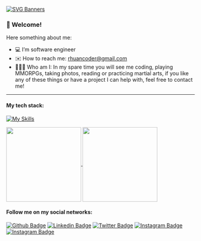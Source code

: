 [![SVG Banners](https://svg-banners.vercel.app/api?type=typeWriter&text1=Rhuan%20Coder%20%F0%9F%91%A8%F0%9F%8F%BB%E2%80%8D%F0%9F%92%BB&width=800&height=150)](https://github.com/Akshay090/svg-banners)

### 👋 Welcome!

Here something about me:

- 💻 I’m software engineer
- ✉️ How to reach me: rhuancoder@gmail.com 
- 🙍🏻‍♂️ Who am I: In my spare time you will see me coding, playing MMORPGs, taking photos, reading or practicing martial arts, if you like any of these things or have a project I can help with, feel free to contact me!
 

---
#### My tech stack:
[![My Skills](https://skillicons.dev/icons?i=js,html,css,ts,angular,vue,cs,dotnet,swift,azure,elasticsearch,rabbitmq,mongodb,mysql,git)](https://skillicons.dev)

<div>
  <a href="https://github.com/rhuancoder">
   <img height=200 align="center" src="https://github-readme-stats.vercel.app/api?username=rhuancoder&show_icons=true&theme=vue-dark&include_all_commits=true&count_private=true" />
 <a href="https://github.com/rhuancoder">
    <img height=200 align="center" src="https://github-readme-stats.vercel.app/api/top-langs/?username=rhuancoder&layout=compact&theme=vue-dark&langs_count=10&card_width=250" />
 </a>
</div>

#### Follow me on my social networks:
[![Github Badge](https://img.shields.io/badge/-Github-000?style=for-the-badge&logo=Github&logoColor=white&link=https://github.com/rhuancoder)](https://github.com/rhuancoder)
[![Linkedin Badge](https://img.shields.io/badge/LinkedIn-0077B5?style=for-the-badge&logo=linkedin&logoColor=white&link=https://www.linkedin.com/in/rhuancoder/)](https://www.linkedin.com/in/rhuancoder/)
[![Twitter Badge](https://img.shields.io/badge/-Twitter-black?style=for-the-badge&labelColor=black&logo=x&logoColor=white&link=https://twitter.com/rhuancoder)](https://twitter.com/rhuancoder)
[![Instagram Badge](https://img.shields.io/badge/-Instagram-C13584?style=for-the-badge&labelColor=C13584&logo=instagram&logoColor=white&link=https://www.instagram.com/rhuancoder/)](https://www.instagram.com/rhuancoder/)
[![Instagram Badge](https://img.shields.io/badge/-Behance-C13584?style=for-the-badge&labelColor=C13584&logo=instagram&logoColor=white&link=https://behance.net/rhuancoder/)](https://behance.net/rhuancoder/)
